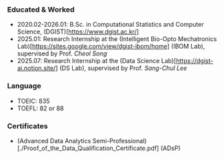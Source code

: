 ### Educated & Worked
- 2020.02-2026.01: B.Sc. in Computational Statistics and Computer Science, (DGIST)[https://www.dgist.ac.kr/]
- 2025.01: Research Internship at the (Intelligent Bio-Opto Mechatronics Lab)[https://sites.google.com/view/dgist-ibom/home] (IBOM Lab), supervised by Prof. *Cheol Song*
- 2025.07: Research Internship at the (Data Science Lab)[https://dgist-ai.notion.site/] (DS Lab), supervised by Prof. *Sang-Chul Lee*

### Language
- TOEIC: 835
- TOEFL: 82 or 88

### Certificates
- (Advanced Data Analytics Semi-Professional)[./Proof_of_the_Data_Qualification_Certificate.pdf] (ADsP)
